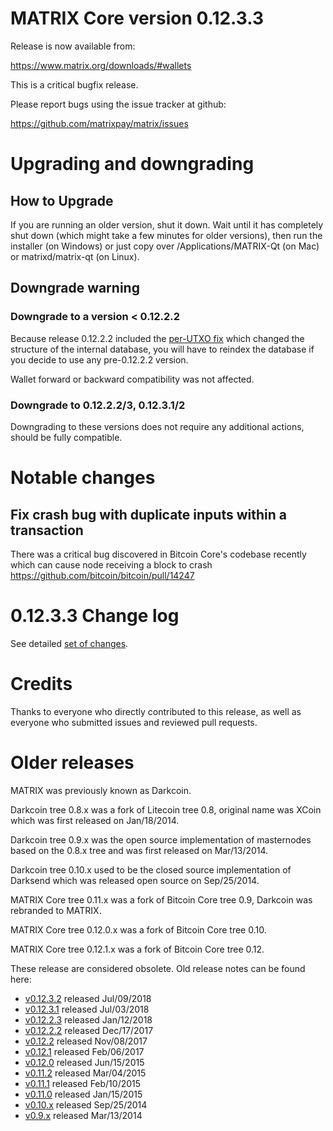 MATRIX Core version 0.12.3.3
==========================

Release is now available from:

  <https://www.matrix.org/downloads/#wallets>

This is a critical bugfix release.

Please report bugs using the issue tracker at github:

  <https://github.com/matrixpay/matrix/issues>


Upgrading and downgrading
=========================

How to Upgrade
--------------

If you are running an older version, shut it down. Wait until it has completely
shut down (which might take a few minutes for older versions), then run the
installer (on Windows) or just copy over /Applications/MATRIX-Qt (on Mac) or
matrixd/matrix-qt (on Linux).

Downgrade warning
-----------------

### Downgrade to a version < 0.12.2.2

Because release 0.12.2.2 included the [per-UTXO fix](release-notes/matrix/release-notes-0.12.2.2.md#per-utxo-fix)
which changed the structure of the internal database, you will have to reindex
the database if you decide to use any pre-0.12.2.2 version.

Wallet forward or backward compatibility was not affected.

### Downgrade to 0.12.2.2/3, 0.12.3.1/2

Downgrading to these versions does not require any additional actions, should be
fully compatible.


Notable changes
===============

Fix crash bug with duplicate inputs within a transaction
--------------------------------------------------------

There was a critical bug discovered in Bitcoin Core's codebase recently which
can cause node receiving a block to crash https://github.com/bitcoin/bitcoin/pull/14247

0.12.3.3 Change log
===================

See detailed [set of changes](https://github.com/matrixpay/matrix/compare/v0.12.3.2...matrixpay:v0.12.3.3).

Credits
=======

Thanks to everyone who directly contributed to this release,
as well as everyone who submitted issues and reviewed pull requests.


Older releases
==============

MATRIX was previously known as Darkcoin.

Darkcoin tree 0.8.x was a fork of Litecoin tree 0.8, original name was XCoin
which was first released on Jan/18/2014.

Darkcoin tree 0.9.x was the open source implementation of masternodes based on
the 0.8.x tree and was first released on Mar/13/2014.

Darkcoin tree 0.10.x used to be the closed source implementation of Darksend
which was released open source on Sep/25/2014.

MATRIX Core tree 0.11.x was a fork of Bitcoin Core tree 0.9,
Darkcoin was rebranded to MATRIX.

MATRIX Core tree 0.12.0.x was a fork of Bitcoin Core tree 0.10.

MATRIX Core tree 0.12.1.x was a fork of Bitcoin Core tree 0.12.

These release are considered obsolete. Old release notes can be found here:

- [v0.12.3.2](https://github.com/matrixpay/matrix/blob/master/doc/release-notes/matrix/release-notes-0.12.3.2.md) released Jul/09/2018
- [v0.12.3.1](https://github.com/matrixpay/matrix/blob/master/doc/release-notes/matrix/release-notes-0.12.3.1.md) released Jul/03/2018
- [v0.12.2.3](https://github.com/matrixpay/matrix/blob/master/doc/release-notes/matrix/release-notes-0.12.2.3.md) released Jan/12/2018
- [v0.12.2.2](https://github.com/matrixpay/matrix/blob/master/doc/release-notes/matrix/release-notes-0.12.2.2.md) released Dec/17/2017
- [v0.12.2](https://github.com/matrixpay/matrix/blob/master/doc/release-notes/matrix/release-notes-0.12.2.md) released Nov/08/2017
- [v0.12.1](https://github.com/matrixpay/matrix/blob/master/doc/release-notes/matrix/release-notes-0.12.1.md) released Feb/06/2017
- [v0.12.0](https://github.com/matrixpay/matrix/blob/master/doc/release-notes/matrix/release-notes-0.12.0.md) released Jun/15/2015
- [v0.11.2](https://github.com/matrixpay/matrix/blob/master/doc/release-notes/matrix/release-notes-0.11.2.md) released Mar/04/2015
- [v0.11.1](https://github.com/matrixpay/matrix/blob/master/doc/release-notes/matrix/release-notes-0.11.1.md) released Feb/10/2015
- [v0.11.0](https://github.com/matrixpay/matrix/blob/master/doc/release-notes/matrix/release-notes-0.11.0.md) released Jan/15/2015
- [v0.10.x](https://github.com/matrixpay/matrix/blob/master/doc/release-notes/matrix/release-notes-0.10.0.md) released Sep/25/2014
- [v0.9.x](https://github.com/matrixpay/matrix/blob/master/doc/release-notes/matrix/release-notes-0.9.0.md) released Mar/13/2014

